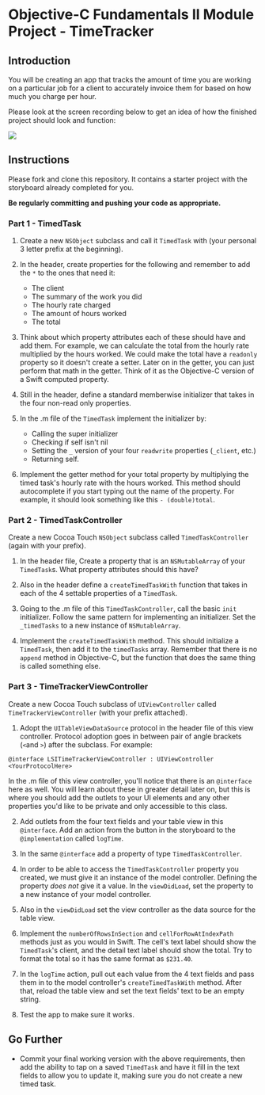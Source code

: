 # Objective-C Fundamentals II Module Project - TimeTracker

## Introduction

You will be creating an app that tracks the amount of time you are working on a particular job for a client to accurately invoice them for based on how much you charge per hour.

Please look at the screen recording below to get an idea of how the finished project should look and function:

![](https://tk-assets.lambdaschool.com/03b80929-4338-4f29-91b4-8664a6d73af9_Obj-CFundamentalsModuleProjectScreenRecording.gif)

## Instructions

Please fork and clone this repository. It contains a starter project with the storyboard already completed for you.

**Be regularly committing and pushing your code as appropriate.**

### Part 1 - TimedTask

1. Create a new `NSObject` subclass and call it `TimedTask` with (your personal 3 letter prefix at the beginning).

2. In the header, create properties for the following and remember to add the `*` to the ones that need it:

    - The client
    - The summary of the work you did
    - The hourly rate charged
    - The amount of hours worked
    - The total

3. Think about which property attributes each of these should have and add them. For example, we can calculate the total from the hourly rate multiplied by the hours worked. We could make the total have a `readonly` property so it doesn't create a setter. Later on in the getter, you can just perform that math in the getter. Think of it as the Objective-C version of a Swift computed property.

4. Still in the header, define a standard memberwise initializer that takes in the four non-read only properties.

5. In the .m file of the `TimedTask` implement the initializer by:
    - Calling the super initializer
    - Checking if self isn't nil
    - Setting the `_` version of your four `readwrite` properties (`_client`, etc.)
    - Returning self.
6. Implement the getter method for your total property by multiplying the timed task's hourly rate with the hours worked. This method should autocomplete if you start typing out the name of the property. For example, it should look something like this `- (double)total`.

### Part 2 - TimedTaskController

Create a new Cocoa Touch `NSObject` subclass called `TimedTaskController` (again with your prefix).

1. In the header file, Create a property that is an `NSMutableArray` of your `TimedTask`s. What property attributes should this have?

2. Also in the header define a `createTimedTaskWith` function that takes in each of the 4  settable properties of a `TimedTask`.

3. Going to the .m file of this `TimedTaskController`, call the basic `init` initializer. Follow the same pattern for implementing an initializer. Set the `_timedTasks` to a new instance of `NSMutableArray`.

4. Implement the `createTimedTaskWith` method. This should initialize a `TimedTask`, then add it to the `timedTasks` array. Remember that there is no `append` method in Objective-C, but the function that does the same thing is called something else.

### Part 3 - TimeTrackerViewController

Create a new Cocoa Touch subclass of `UIViewController` called `TimeTrackerViewController` (with your prefix attached).

1. Adopt the `UITableViewDataSource` protocol in the header file of this view controller. Protocol adoption goes in between pair of angle brackets (`<`and `>`) after the subclass. For example: 

```
@interface LSITimeTrackerViewController : UIViewController <YourProtocolHere>
```

In the .m file of this view controller, you'll notice that there is an `@interface` here as well. You will learn about these in greater detail later on, but this is where you should add the outlets to your UI elements and any other properties you'd like to be private and only accessible to this class.

2. Add outlets from the four text fields and your table view in this `@interface`. Add an action from the button in the storyboard to the `@implementation` called `logTime`.

3. In the same `@interface` add a property of type `TimedTaskController`.

4. In order to be able to access the `TimedTaskController` property you created, we must give it an instance of the model controller. Defining the property _does not_ give it a value. In the `viewDidLoad`, set the property to a new instance of your model controller.

5. Also in the `viewDidLoad` set the view controller as the data source for the table view.

6. Implement the `numberOfRowsInSection` and `cellForRowAtIndexPath` methods just as you would in Swift. The cell's text label should show the `TimedTask`'s client, and the detail text label should show the total. Try to format the total so it has the same format as `$231.40`.

7. In the `logTime` action, pull out each value from the 4 text fields and pass them in to the model controller's `createTimedTaskWith` method. After that, reload the table view and set the text fields' text to be an empty string.

8. Test the app to make sure it works.

## Go Further

- Commit your final working version with the above requirements, then add the ability to tap on a saved `TimedTask` and have it fill in the text fields to allow you to update it, making sure you do not create a new timed task.
